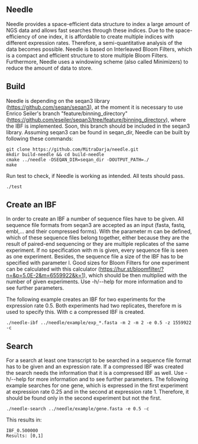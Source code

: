 ## Needle
Needle provides a space-efficient data structure to index a large amount of NGS data and allows fast searches through these indices.
Due to the space-efficiency of one index, it is affordable to create multiple indices with different expression rates. Therefore, a semi-quantitative analysis of the data becomes possible. Needle is based on Interleaved Bloom Filters, which is a compact and efficient structure to store multiple Bloom Filters. Furthermore, Needle uses a windowing scheme (also called Minimizers) to reduce the amount of data to store.  

## Build

Needle is depending on the seqan3 library (https://github.com/seqan/seqan3), at the moment it is necessary to use Enrico Seiler's branch "feature/binning_directory" (https://github.com/eseiler/seqan3/tree/feature/binning_directory), where the IBF is implemented. Soon, this branch should be included in the seqan3 library.
Assuming seqan3 can be found in seqan_dir, Needle can be built by following these commands:

```
git clone https://github.com/MitraDarja/needle.git
mkdir build-needle && cd build-needle
cmake ../needle -DSEQAN_DIR=seqan_dir -DOUTPUT_PATH=./
make
```

Run test to check, if Needle is working as intended. All tests should pass. 

```
./test
```

## Create an IBF
In order to create an IBF a number of sequence files have to be given. All sequence file formats from seqan3 are accepted as an input (fasta, fastq, embl,... and their compressed forms). With the parameter m can be defined, which of these sequence files belong together, either because they are the result of paired-end sequencing or they are multiple replicates of the same experiment. If no specification with m is given, every sequence file is seen as one experiment.
Besides, the sequence file a size of the IBF has to be specified with parameter l. Good sizes for Bloom Filters for one experiment can be calculated with this calculator (https://hur.st/bloomfilter/?n=&p=5.0E-2&m=6559922&k=1), which should be then multiplied with the number of given experiments.
Use -h/--help for more information and to see further parameters.

The following example creates an IBF for two experiments for the expression rate 0.5. Both experiments had two replicates, therefore m is used to specify this. With c a compressed IBF is created.

```
./needle-ibf ../needle/example/exp_*.fasta -m 2 -m 2 -e 0.5 -z 1559922 -c
```

## Search
For a search at least one transcript to be searched in a sequence file format has to be given and an expression rate. If a compressed IBF was created the search needs the information that it is a compressed IBF as well.
Use -h/--help for more information and to see further parameters.
The following example searches for one gene, which is expressed in the first experiment at expression rate 0.25 and in the second at expression rate 1. Therefore, it should be found only in the second experiment but not the first.

```
./needle-search ../needle/example/gene.fasta -e 0.5 -c
```
This results in:
```
IBF_0.500000
Results: [0,1]
```
